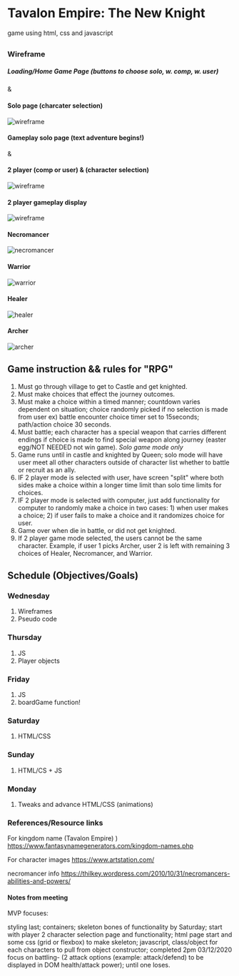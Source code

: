 # Tavalon Empire: The New Knight
game using html, css and javascript 

## 

### Wireframe 

##### Loading/Home Game Page (buttons to choose solo, w. comp, w. user)

&

#### Solo page (charcater selection)
![wireframe](./wireframes/wireframePic1.jpg)
 
#### Gameplay solo page (text adventure begins!)

&

#### 2 player (comp or user) & (character selection)
![wireframe](./wireframes/wireframePic2.jpg)

#### 2 player gameplay display
![wireframe](./wireframes/wireframePic3.jpg)

#### Necromancer
![necromancer](./wireframes/necromancer_avatar.jpg)

#### Warrior
![warrior](./wireframes/warrior_avatar.jpg)

#### Healer
![healer](./wireframes/healer_avatar.jpg)

#### Archer 
![archer](./wireframes/archer_avatar.jpg)



## Game instruction && rules for "RPG"
1. Must go through village to get to Castle and get knighted.
2. Must make choices that effect the journey outcomes.
3. Must make a choice within a timed manner; countdown varies dependent on situation; choice randomly picked if no selection is made from user ex) battle encounter choice timer set to 15seconds; path/action choice 30 seconds. 
4. Must battle; each character has a special weapon that carries different endings if choice is made to find special weapon along journey (easter egg/NOT NEEDED not win game). *Solo game mode only*
5. Game runs until in castle and knighted by Queen; solo mode will have user meet all other characters outside of character list whether to battle or recruit as an ally. 
6. IF 2 player mode is selected with user, have screen "split" where both sides make a choice within a longer time limit than solo time limits for choices. 
7. IF 2 player mode is selected with computer, just add functionality for computer to randomly make a choice in two cases: 1) when user makes a choice; 2) if user fails to make a choice and it randomizes choice for user. 
8. Game over when die in battle, or did not get knighted. 
9. If 2 player game mode selected, the users cannot be the same character. Example, if user 1 picks Archer, user 2 is left with remaining 3 choices of Healer, Necromancer, and Warrior. 


## Schedule (Objectives/Goals)
### Wednesday
1. Wireframes
2. Pseudo code

### Thursday
1. JS
2. Player objects

### Friday
1. JS
2. boardGame function! 

### Saturday
1. HTML/CSS

### Sunday
1. HTML/CS + JS

### Monday
1. Tweaks and advance HTML/CSS (animations)


### References/Resource links 

For kingdom name (Tavalon Empire) )
https://www.fantasynamegenerators.com/kingdom-names.php

For character images
https://www.artstation.com/

necromancer info 
https://thilkey.wordpress.com/2010/10/31/necromancers-abilities-and-powers/



#### Notes from meeting 

MVP focuses:

styling last;
containers;
skeleton bones of functionality by Saturday;
start with player 2 character selection page and functionality; 
html page start and some css (grid or flexbox) to make skeleton; 
javascript, class/object for each characters to pull from object constructor; completed 2pm 03/12/2020
focus on battling- (2 attack options (example: attack/defend) to be displayed in DOM health/attack power); until one loses. 